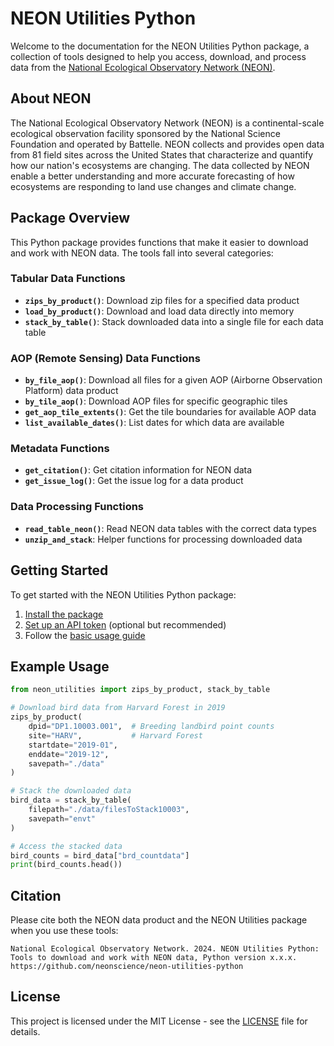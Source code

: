 # NEON Utilities Python

Welcome to the documentation for the NEON Utilities Python package, a collection of tools designed to help you access, download, and process data from the [National Ecological Observatory Network (NEON)](https://www.neonscience.org/).

## About NEON

The National Ecological Observatory Network (NEON) is a continental-scale ecological observation facility sponsored by the National Science Foundation and operated by Battelle. NEON collects and provides open data from 81 field sites across the United States that characterize and quantify how our nation's ecosystems are changing. The data collected by NEON enable a better understanding and more accurate forecasting of how ecosystems are responding to land use changes and climate change.

## Package Overview

This Python package provides functions that make it easier to download and work with NEON data. The tools fall into several categories:

### Tabular Data Functions

- **`zips_by_product()`**: Download zip files for a specified data product
- **`load_by_product()`**: Download and load data directly into memory  
- **`stack_by_table()`**: Stack downloaded data into a single file for each data table

### AOP (Remote Sensing) Data Functions

- **`by_file_aop()`**: Download all files for a given AOP (Airborne Observation Platform) data product
- **`by_tile_aop()`**: Download AOP files for specific geographic tiles 
- **`get_aop_tile_extents()`**: Get the tile boundaries for available AOP data
- **`list_available_dates()`**: List dates for which data are available

### Metadata Functions

- **`get_citation()`**: Get citation information for NEON data
- **`get_issue_log()`**: Get the issue log for a data product

### Data Processing Functions

- **`read_table_neon()`**: Read NEON data tables with the correct data types
- **`unzip_and_stack`**: Helper functions for processing downloaded data

## Getting Started

To get started with the NEON Utilities Python package:

1. [Install the package](getting-started/installation.md)
2. [Set up an API token](getting-started/api-token.md) (optional but recommended)
3. Follow the [basic usage guide](getting-started/basic-usage.md)

## Example Usage

```python
from neon_utilities import zips_by_product, stack_by_table

# Download bird data from Harvard Forest in 2019
zips_by_product(
    dpid="DP1.10003.001",  # Breeding landbird point counts
    site="HARV",           # Harvard Forest
    startdate="2019-01",   
    enddate="2019-12",
    savepath="./data"
)

# Stack the downloaded data
bird_data = stack_by_table(
    filepath="./data/filesToStack10003", 
    savepath="envt"
)

# Access the stacked data
bird_counts = bird_data["brd_countdata"]
print(bird_counts.head())
```

## Citation

Please cite both the NEON data product and the NEON Utilities package when you use these tools:

```
National Ecological Observatory Network. 2024. NEON Utilities Python: Tools to download and work with NEON data, Python version x.x.x. https://github.com/neonscience/neon-utilities-python
```

## License

This project is licensed under the MIT License - see the [LICENSE](https://github.com/neonscience/neon-utilities-python/blob/main/LICENSE) file for details.
